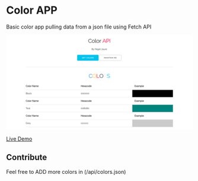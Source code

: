 # Color APP

Basic color app pulling data from a json file using Fetch API

![Color App Screenshot](/img/screenshot.png)

[Live Demo](https://jaurenigel.github.io/colorapp/)

## Contribute

Feel free to ADD more colors in (/api/colors.json)
